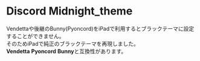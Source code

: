 # Discord Midnight_theme
Vendettaや後継のBunny(Pyoncord)をiPadで利用するとブラックテーマに設定することができません。<br>
そのためiPadで純正のブラックテーマを再現しました。<br>
**Vendetta** **Pyoncord** **Bunny**と互換性があります。

